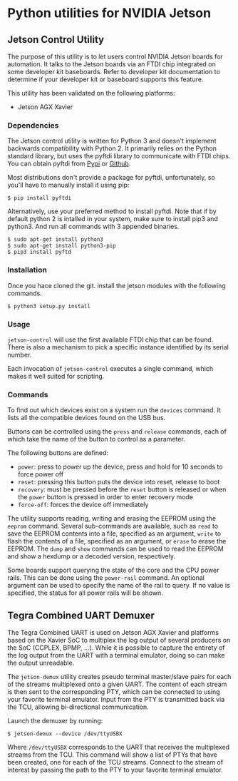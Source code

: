 # Python utilities for NVIDIA Jetson

## Jetson Control Utility

The purpose of this utility is to let users control NVIDIA Jetson boards
for automation. It talks to the Jetson boards via an FTDI chip integrated
on some developer kit baseboards. Refer to developer kit documentation to
determine if your developer kit or baseboard supports this feature.

This utility has been validated on the following platforms:
- Jetson AGX Xavier

### Dependencies

The Jetson control utility is written for Python 3 and doesn't implement
backwards compatibility with Python 2. It primarily relies on the Python
standard library, but uses the pyftdi library to communicate with FTDI
chips. You can obtain pyftdi from [Pypi](https://pypi.org/project/pyftdi)
or [Github](http://github.com/eblot/pyftdi).

Most distributions don't provide a package for pyftdi, unfortunately, so
you'll have to manually install it using pip:

```
$ pip install pyftdi
```

Alternatively, use your preferred method to install pyftdi.
Note that if by default python 2 is intalled in your system, make sure to install pip3 and python3. And run all commands with 3 appended binaries.

```
$ sudo apt-get install python3
$ sudo apt-get install python3-pip
$ pip3 install pyftd
```

### Installation

Once you hace cloned the git. install the jetson modules with the following commands.

```
$ python3 setup.py install
```

### Usage

``jetson-control`` will use the first available FTDI chip that can be found.
There is also a mechanism to pick a specific instance identified by its
serial number.

Each invocation of ``jetson-control`` executes a single command, which makes
it well suited for scripting.

### Commands

To find out which devices exist on a system run the ``devices`` command.
It lists all the compatible devices found on the USB bus.

Buttons can be controlled using the ``press`` and ``release`` commands,
each of which take the name of the button to control as a parameter.

The following buttons are defined:

* ``power``: press to power up the device, press and hold for 10
  seconds to force power off
* ``reset``: pressing this button puts the device into reset, release to
  boot
* ``recovery``: must be pressed before the ``reset`` button is released
  or when the ``power`` button is pressed in order to enter recovery
  mode
* ``force-off``: forces the device off immediately

The utility supports reading, writing and erasing the EEPROM using the
``eeprom`` command. Several sub-commands are available, such as ``read``
to save the EEPROM contents into a file, specified as an argument,
``write`` to flash the contents of a file, specified as an argument, or
``erase`` to erase the EEPROM. The ``dump`` and ``show`` commands can be
used to read the EEPROM and show a hexdump or a decoded version,
respectively.

Some boards support querying the state of the core and the CPU power
rails. This can be done using the ``power-rail`` command. An optional
argument can be used to specify the name of the rail to query. If no
value is specified, the status for all power rails will be shown.

## Tegra Combined UART Demuxer

The Tegra Combined UART is used on Jetson AGX Xavier and platforms based
on the Xavier SoC to multiplex the log output of several producers on the
SoC (CCPLEX, BPMP, ...). While it is possible to capture the entirety of
the log output from the UART with a terminal emulator, doing so can make
the output unreadable.

The ``jetson-demux`` utility creates pseudo terminal master/slave pairs for
each of the streams multiplexed onto a given UART. The content of each stream
is then sent to the corresponding PTY, which can be connected to using your
favorite terminal emulator. Input from the PTY is transmitted back via the
TCU, allowing bi-directional communication.

Launch the demuxer by running:

```
$ jetson-demux --device /dev/ttyUSBX
```

Where ```/dev/ttyUSBX``` corresponds to the UART that receives the
multiplexed streams from the TCU. This command will show a list of PTYs
that have been created, one for each of the TCU streams. Connect to the
stream of interest by passing the path to the PTY to your favorite
terminal emulator.

